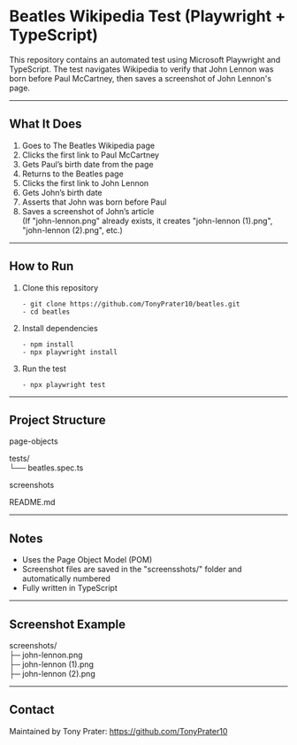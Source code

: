 # Beatles Wikipedia Test (Playwright + TypeScript)

This repository contains an automated test using Microsoft Playwright and TypeScript. The test navigates Wikipedia to verify that John Lennon was born before Paul McCartney, then saves a screenshot of John Lennon's page.

---

## What It Does

1. Goes to The Beatles Wikipedia page
2. Clicks the first link to Paul McCartney
3. Gets Paul’s birth date from the page
4. Returns to the Beatles page
5. Clicks the first link to John Lennon
6. Gets John’s birth date
7. Asserts that John was born before Paul
8. Saves a screenshot of John’s article  
   (If "john-lennon.png" already exists, it creates "john-lennon (1).png", "john-lennon (2).png", etc.)

---

## How to Run

1. Clone this repository
   ```
   - git clone https://github.com/TonyPrater10/beatles.git  
   - cd beatles
   ```

3. Install dependencies
   ```  
   - npm install  
   - npx playwright install
   ```

5. Run the test
   ```
   - npx playwright test
   ```

---

## Project Structure

page-objects

tests/  
└── beatles.spec.ts   

screenshots

README.md

---

## Notes

- Uses the Page Object Model (POM)
- Screenshot files are saved in the "screensshots/" folder and automatically numbered
- Fully written in TypeScript
---

## Screenshot Example

screenshots/  
├─ john-lennon.png  
├─ john-lennon (1).png  
├─ john-lennon (2).png  

---

## Contact

Maintained by Tony Prater: https://github.com/TonyPrater10  
